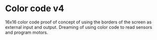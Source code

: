# Color code v4

16x16 color code proof of concept of using the borders of the screen as external input and output. Dreaming of using color code to read sensors and program motors.
